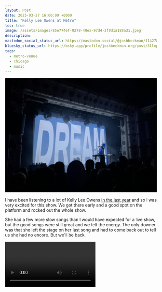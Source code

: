 ```yaml
---
layout: Post
date: 2025-03-27 16:00:00 +0000
title: "Kelly Lee Owens at Metro"
toc: true
image: /assets/images/85e774ef-9278-40ea-97d4-2f9d1a188a31.jpeg
description: 
mastodon_social_status_url: https://mastodon.social/@joshbeckman/114278074101713675
bluesky_status_url: https://bsky.app/profile/joshbeckman.org/post/3llxp5moscr2k
tags:
  - metro-venue
  - chicago
  - music
---
```



![concert photo](/assets/images/85e774ef-9278-40ea-97d4-2f9d1a188a31.jpeg)

I have been listening to a lot of Kelly Lee Owens [in the last year](https://www.joshbeckman.org/blog/listening/apple-music-replay-2024) and so I was very excited for this show. We got there early and a good spot on the platform and rocked out the whole show. 

She had a few more slow songs than I would have expected for a live show, but the good songs were still great and we felt the energy. The only downer was that she left the stage on her last song and had to come back out to tell us she had no encore. But we'll be back. 

<video controls src="/assets/videos/8e2b2823-b22c-4bf8-afb8-cf585d4748cc.mov" autoplay loop="true"></video>
